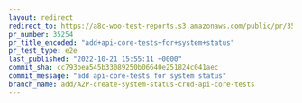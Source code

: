 ```yaml
---
layout: redirect
redirect_to: https://a8c-woo-test-reports.s3.amazonaws.com/public/pr/35254/e2e/index.html
pr_number: 35254
pr_title_encoded: "add+api-core-tests+for+system+status"
pr_test_type: e2e
last_published: "2022-10-21 15:55:11 +0000"
commit_sha: cc793bea545b33089250b06640e251824c041aec
commit_message: "add api-core-tests for system status"
branch_name: add/A2P-create-system-status-crud-api-core-tests
---
```

